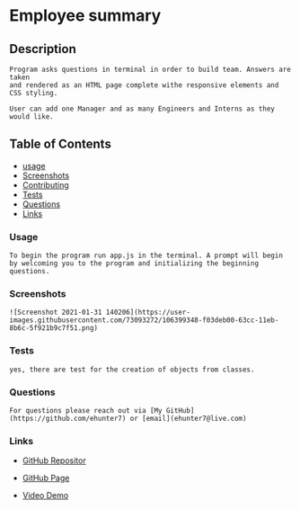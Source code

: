 # Employee summary

## Description

    Program asks questions in terminal in order to build team. Answers are taken
    and rendered as an HTML page complete withe responsive elements and CSS styling.

    User can add one Manager and as many Engineers and Interns as they would like.

## Table of Contents

- [usage](#usage)
- [Screenshots](#Screenshots)
- [Contributing](#contributing)
- [Tests](#tests)
- [Questions](#questions)
- [Links](#Links)

### Usage

    To begin the program run app.js in the terminal. A prompt will begin by welcoming you to the program and initializing the beginning questions.

### Screenshots

    ![Screenshot 2021-01-31 140206](https://user-images.githubusercontent.com/73093272/106399348-f03deb00-63cc-11eb-8b6c-5f921b9c7f51.png)

### Tests

    yes, there are test for the creation of objects from classes.

### Questions

    For questions please reach out via [My GitHub](https://github.com/ehunter7) or [email](ehunter7@live.com)

### Links

- [GitHub Repositor](https://github.com/ehunter7/Employee-Summary)

- [GitHub Page](https://ehunter7.github.io/Employee-Summary/)

- [Video Demo](https://drive.google.com/file/d/1MYEbl-zgmR3xVlkqrrLsrK_7xIU4ayFo/view)
